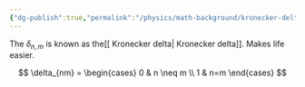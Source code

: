 ```yaml
---
{"dg-publish":true,"permalink":"/physics/math-background/kronecker-delta/"}
---
```


The $\delta_{n,m}$ is known as the[[ Kronecker delta\| Kronecker delta]]. Makes life easier. 

$$
\delta_{nm} = \begin{cases}
0 &  n \neq m  \\
1 & n=m
\end{cases}
$$
